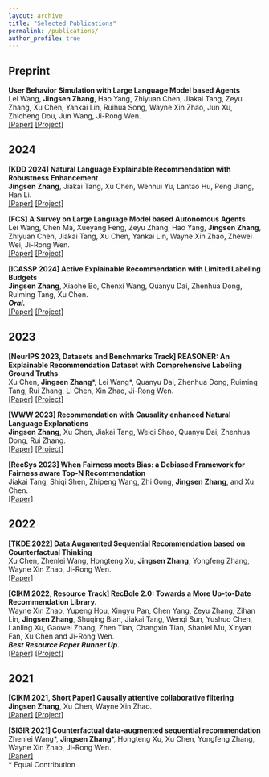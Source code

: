 ```yaml
---
layout: archive
title: "Selected Publications"
permalink: /publications/
author_profile: true
---
```

## Preprint
**User Behavior Simulation with Large Language Model based Agents**
<br/>
Lei Wang, **Jingsen Zhang**, Hao Yang, Zhiyuan Chen, Jiakai Tang, Zeyu Zhang, Xu Chen, Yankai Lin, Ruihua Song, Wayne Xin Zhao, Jun Xu, Zhicheng Dou, Jun Wang, Ji-Rong Wen.
<br/>
<a href="https://arxiv.org/pdf/2306.02552.pdf">[Paper]</a> <a href="https://github.com/RUC-GSAI/YuLan-Rec">[Project]</a>

## 2024
**[KDD 2024] Natural Language Explainable Recommendation with Robustness Enhancement**
<br/>
**Jingsen Zhang**, Jiakai Tang, Xu Chen, Wenhui Yu, Lantao Hu, Peng Jiang, Han Li.
<br/>
<a href="">[Paper]</a> <!-- <a href="">[Code]</a> --> <a href="">[Project]</a>

**[FCS] A Survey on Large Language Model based Autonomous Agents**
<br/>
Lei Wang, Chen Ma, Xueyang Feng, Zeyu Zhang, Hao Yang, **Jingsen Zhang**, Zhiyuan Chen, Jiakai Tang, Xu Chen, Yankai Lin, Wayne Xin Zhao, Zhewei Wei, Ji-Rong Wen.
<br/>
<a href="https://arxiv.org/pdf/2308.11432.pdf%EF%BC%89">[Paper]</a> <a href="https://github.com/Paitesanshi/LLM-Agent-Survey">[Project]</a>

**[ICASSP 2024] Active Explainable Recommendation with Limited Labeling Budgets**
<br/>
**Jingsen Zhang**, Xiaohe Bo, Chenxi Wang, Quanyu Dai, Zhenhua Dong, Ruiming Tang, Xu Chen.
<br/>
***Oral.***
<br/>
<a href="https://jingsenzhang.github.io/publications/">[Paper]</a> <!-- <a href="https://github.com/JingsenZhang/ActiveEXR">[Code]</a> --> <a href="https://jingsenzhang.github.io/publications/">[Project]</a>

## 2023
**[NeurIPS 2023, Datasets and Benchmarks Track] REASONER: An Explainable Recommendation Dataset with Comprehensive Labeling Ground Truths**
<br/>
Xu Chen, **Jingsen Zhang**\*, Lei Wang\*, Quanyu Dai, Zhenhua Dong, Ruiming Tang, Rui Zhang, Li Chen, Xin Zhao, Ji-Rong Wen.
<br/>
<a href="https://proceedings.neurips.cc/paper_files/paper/2023/file/2ebf43d20e5933ab6d98225bbb908ade-Paper-Datasets_and_Benchmarks.pdf">[Paper]</a> <a href="https://reasoner2023.github.io/">[Project]</a>

**[WWW 2023] Recommendation with Causality enhanced Natural Language Explanations**
<br/>
**Jingsen Zhang**, Xu Chen, Jiakai Tang, Weiqi Shao, Quanyu Dai, Zhenhua Dong, Rui Zhang.
<br/>
<a href="https://dl.acm.org/doi/pdf/10.1145/3543507.3583260">[Paper]</a> <!-- <a href="https://github.com/JingsenZhang/USER">[Code]</a> --> <a href="https://dl.acm.org/doi/pdf/10.1145/3543507.3583260">[Project]</a>

**[RecSys 2023] When Fairness meets Bias: a Debiased Framework for Fairness aware Top-N Recommendation**
<br/>
Jiakai Tang, Shiqi Shen, Zhipeng Wang, Zhi Gong, **Jingsen Zhang**, and Xu Chen.
<br/>
<a href="https://dl.acm.org/doi/pdf/10.1145/3604915.3608770">[Paper]</a> 

## 2022
**[TKDE 2022] Data Augmented Sequential Recommendation based on Counterfactual Thinking**
<br/>
Xu Chen, Zhenlei Wang, Hongteng Xu, **Jingsen Zhang**, Yongfeng Zhang, Wayne Xin Zhao, Ji-Rong Wen.
<br/>
<a href="https://ieeexplore.ieee.org/stamp/stamp.jsp?tp=&arnumber=9950302">[Paper]</a> 

**[CIKM 2022, Resource Track] RecBole 2.0: Towards a More Up-to-Date Recommendation Library.**
<br/>
Wayne Xin Zhao, Yupeng Hou, Xingyu Pan, Chen Yang, Zeyu Zhang, Zihan Lin, **Jingsen Zhang**, Shuqing Bian, Jiakai Tang, Wenqi Sun, Yushuo Chen, Lanling Xu, Gaowei Zhang, Zhen Tian, Changxin Tian, Shanlei Mu, Xinyan Fan, Xu Chen and Ji-Rong Wen.
<br/>
***Best Resource Paper Runner Up.***
<br/>
<a href="https://arxiv.org/pdf/2206.07351.pdf">[Paper]</a> <a href="https://github.com/RUCAIBox/RecBole2.0">[Project]</a>

## 2021
**[CIKM 2021, Short Paper] Causally attentive collaborative filtering**
<br/>
**Jingsen Zhang**, Xu Chen, Wayne Xin Zhao.
<br/>
<a href="https://dl.acm.org/doi/pdf/10.1145/3459637.3482070">[Paper]</a> <a href="https://github.com/JingsenZhang/CACF">[Project]</a>


**[SIGIR 2021] Counterfactual data-augmented sequential recommendation**
<br/>
Zhenlei Wang\*, **Jingsen Zhang**\*, Hongteng Xu, Xu Chen, Yongfeng Zhang, Wayne Xin Zhao, Ji-Rong Wen.
<br/>
<a href="https://dl.acm.org/doi/pdf/10.1145/3404835.3462855">[Paper]</a> 
<br/>
\* Equal Contribution
